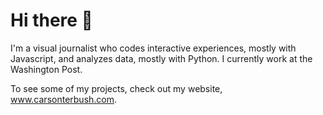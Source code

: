 # Hi there 👋

I'm a visual journalist who codes interactive experiences, mostly with Javascript, and analyzes data, mostly with Python. I currently work at the Washington Post. 

To see some of my projects, check out my website, <a href="www.carsonterbush.com">www.carsonterbush.com</a>.
<!--
**carsonology/carsonology** is a ✨ _special_ ✨ repository because its `README.md` (this file) appears on your GitHub profile.

Here are some ideas to get you started:

- 🔭 I’m currently working on ...
- 🌱 I’m currently learning ...
- 👯 I’m looking to collaborate on ...
- 🤔 I’m looking for help with ...
- 💬 Ask me about ...
- 📫 How to reach me: ...
- 😄 Pronouns: ...
- ⚡ Fun fact: ...
-->
